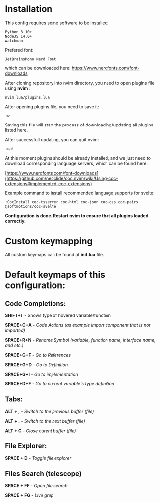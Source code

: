 
# Installation
This config requires some software to be installed:

    Python 3.10+
    NodeJS 14.0+
    watchman
Prefered font: 

    JetBrainsMono Nerd Font
which can be downloaded here:
https://www.nerdfonts.com/font-downloads

After cloning repository into nvim directory, you need to open plugins file using **nvim** :

    nvim lua/plugins.lua
After opening plugins file, you need to save it:

    :w
Saving this file will start the process of downloading/updating all plugins listed here.

After successfull updating, you can quit nvim:

    :qa!
At this moment plugins should be already installed, and we just need to download corresponding language servers, which can be found here:

[https://www.nerdfonts.com/font-downloads](https://github.com/neoclide/coc.nvim/wiki/Using-coc-extensions#implemented-coc-extensions)

Example command to install recommended language supports for svelte:

    :CocInstall coc-tsserver coc-html coc-json coc-css coc-pairs @softmotions/coc-svelte 
   **Configuration is done. Restart nvim to ensure that all plugins loaded correctly.**

# Custom keymapping
All custom keymaps can be found at **init.lua** file.

# Default keymaps of this configuration:
## Code Completions:
**SHIFT+T** - Shows type of hovered variable/function

**SPACE+C+A** - *Code Actions (as example import component that is not imported)*

**SPACE+R+N** - *Rename Symbol (variable, function name, interface name, and etc.)*

**SPACE+G+F** - *Go to References*

**SPACE+G+D** - *Go to Definition*

**SPACE+G+I** - *Go to implementation*

**SPACE+D+F** - *Go to current variable's type definition*
## Tabs:
**ALT + ,** - *Switch to the previous buffer (file)*

**ALT + .** - *Switch to the next buffer (file)*

**ALT + C** - *Close curent buffer (file)*
## File Explorer:
**SPACE + D** - *Toggle file explorer*
## Files Search (telescope)
**SPACE + FF** - *Open file search*

**SPACE + FG** - *Live grep*
